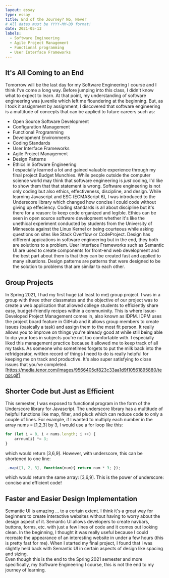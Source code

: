 ```yaml
---
layout: essay
type: essay
title: End of the Journey? No, Never
# All dates must be YYYY-MM-DD format!
date: 2021-05-13
labels:
  - Software Engineering
  - Agile Project Management
  - Functional programming
  - User Interface Frameworks
---
```


## It's All Coming to an End
Tomorrow will be the last day for my Software Engineering I course and I think I've come a long way. Before jumping into this class, I didn't know what to expect to learn. At that point, my understanding of software engineering was juvenile which left me floundering at the beginning. But, as I took it assignment by assignment, I discovered that software engineering is a multitude of concepts that can be applied to future careers such as: 
* Open Source Software Development
* Configuration Management
* Functional Programming
* Development Environments
* Coding Standards
* User Interface Frameworks
* Agile Project Management
* Design Patterns
* Ethics in Software Engineering  
 I espacially learned a lot and gained valuable experience through my final project Budget Munchies. While people outside the computer science world may think that software engineering is *just* coding, I'd like to show them that that statement is wrong. Software engineering is not only coding but also ethics, effectiveness, discipline, and design. While learning Javascript and ESC (ECMAScript 6), I was introduced to the Underscore library which changed how concise I could code without giving up effeciency. Coding standards is all about discipline but it's there for a reason: to keep code organized and legible. Ethics can be seen in open source software development whether it's like the unethical experiment conducted by students from the University of Minnesota against the Linux Kernel or being courteous while asking questions on sites like Stack Overflow or CodeProject. Design has different appications in software engineering but in the end, they both are solutions to a problem. User Interface Frameworks such as Semantic UI are used to create components for front-end web development and the best part about them is that they can be created fast and applied to many situations. Design patterns are patterns that were designed to be the solution to problems that are similar to each other. 
## Group Projects
In Spring 2021, I had my first huge (at least to me) group project. I was in a group with three other classmates and the objective of our project was to create a web application that allowed college students to efficiently share easy, budget-friendly recipes within a communinity. This is where Issue-Developed Project Management comes in, also known as IDPM. IDPM uses the project board feature in GitHub and it allows group members to create issues (basically a task) and assign them to the most fit person. It really allows you to improve on things you're already good at while still being able to dip your toes in subjects you're not too comfortable with. I especially liked this management practice because it allowed me to keep track of all my tasks. As someone who sometimes forgets to put the milk back into the refridgerator, written record of things I need to do is really helpful for keeping me on track and productive. It's also super satisfying to close issues that you've completed. [https://media.tenor.com/images/9566405df823c33aa1d9f10561895880/tenor.gif] 
## Shorter Code but Just as Efficient
This semester, I was exposed to functional program in the form of the Underscore library for Javascript. The underscore library has a multitude of helpful functions like map, filter, and pluck which can reduce code to only a couple of lines. For example, if I wanted to multiply each number in the array nums = [1,2,3] by 3, I would use a for loop like this: 
```javascript
for (let i = 0, i < nums.length; i ++) {
    arrnum[i] *= 3; 
}
```
which would return [3,6,9]. However, with underscore, this can be shortened to one line: 
```javascript
_.map([1, 2, 3], function(num){ return num * 3; });
```
which would return the same array: [3,6,9]. This is the power of underscore: concise and efficient code!  
## Faster and Easier Design Implementation
Semantic UI is amazing ... to a certain extent. I think it's a great way for beginners to create interactive websites without having to worry about the design aspect of it. Semantic UI allows developers to create navbars, buttons, forms, etc. with just a few lines of code and it comes out looking clean. In the beginning, I thought it was really useful because I could recreate the appearance of an interesting website in under a few hours (this is pretty fast for me). When I started my final project, I found that I was slightly held back with Semantic UI in certain aspects of design like spacing and sizing.  
Even though this is the end to the Spring 2021 semester and more specifically, my Software Engineering I course, this is not the end to my journey of learning. 
